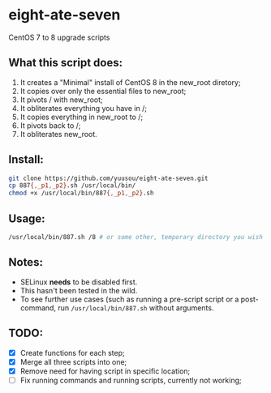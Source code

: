 # eight-ate-seven
CentOS 7 to 8 upgrade scripts

## What this script does:

1. It creates a "Minimal" install of CentOS 8 in the new_root diretory;
1. It copies over only the essential files to new_root;
1. It pivots / with new_root;
1. It obliterates everything you have in /;
1. It copies everything in new_root to /;
1. It pivots back to /;
1. It obliterates new_root.

## Install:

```bash
git clone https://github.com/yuusou/eight-ate-seven.git
cp 887{,_p1,_p2}.sh /usr/local/bin/
chmod +x /usr/local/bin/887{,_p1,_p2}.sh
```

## Usage:

```bash
/usr/local/bin/887.sh /8 # or some other, temporary directory you wish to use.
```

## Notes:

* SELinux **needs** to be disabled first.
* This hasn't been tested in the wild.
* To see further use cases (such as running a pre-script script or a post-command, run `/usr/local/bin/887.sh` without arguments.

## TODO:

- [x] Create functions for each step;
- [x] Merge all three scripts into one;
- [x] Remove need for having script in specific location;
- [ ] Fix running commands and running scripts, currently not working;
